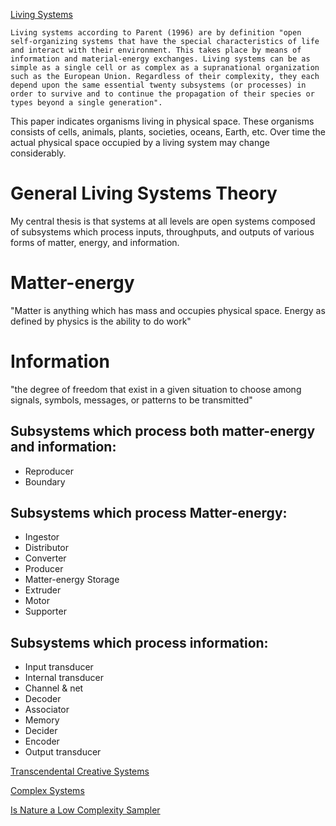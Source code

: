 [Living Systems](https://en.wikipedia.org/wiki/Living_systems)

```
Living systems according to Parent (1996) are by definition "open self-organizing systems that have the special characteristics of life and interact with their environment. This takes place by means of information and material-energy exchanges. Living systems can be as simple as a single cell or as complex as a supranational organization such as the European Union. Regardless of their complexity, they each depend upon the same essential twenty subsystems (or processes) in order to survive and to continue the propagation of their species or types beyond a single generation".
```

This paper indicates organisms living in physical space. These organisms consists of cells, animals, plants, societies, oceans, Earth, etc. Over time the actual physical space occupied by a living system may change considerably.

# General Living Systems Theory

My central thesis is that systems at all levels are open systems composed of subsystems which process inputs, throughputs, and outputs of various forms of matter, energy, and information.

# Matter-energy

"Matter is anything which has mass and occupies physical space. Energy as defined by physics is the ability to do work"

# Information
"the degree of freedom that exist in a given situation to choose among signals, symbols, messages, or patterns to be transmitted"

## Subsystems which process both matter-energy and information:
* Reproducer
* Boundary

## Subsystems which process Matter-energy:
* Ingestor
* Distributor
* Converter
* Producer
* Matter-energy Storage
* Extruder
* Motor
* Supporter

## Subsystems which process information:
* Input transducer
* Internal transducer
* Channel & net
* Decoder
* Associator
* Memory
* Decider
* Encoder
* Output transducer

[Transcendental Creative Systems](http://www.vantagequest.org/trees/livingsystems1.htm)

[Complex Systems](https://en.wikipedia.org/wiki/Complex_systems)

[Is Nature a Low Complexity Sampler](http://emanueleviola.wordpress.com/2014/11/09/is-nature-a-low-complexity-sampler/)
